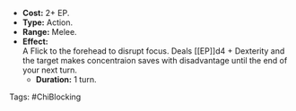 - **Cost:** 2+ EP.
- **Type:** Action.
- **Range:** Melee.
- **Effect:**  
    A Flick to the forehead to disrupt focus. Deals [[EP]]d4 + Dexterity and the target makes concentraion saves with disadvantage until the end of your next turn.
    - **Duration:** 1 turn.

Tags:
#ChiBlocking
